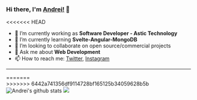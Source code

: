 ### Hi there, I'm [Andrei!](https://andreimelo.com) 👋

<<<<<<< HEAD
- 🔭  I’m currently working as **Software Developer - Astic Technology**
- 🌱  I’m currently learning **Svelte-Angular-MongoDB**
- 👯  I’m looking to collaborate on open source/commercial projects
- 💬  Ask me about **Web Development**
- 📫  How to reach me:
  [Twitter](https://twitter.com/imdreimelo), [Instagram](https://instagram.com/dremelo_)

---

  <div style="float:left;">
=======
  <div>
>>>>>>> 6442a741356df9114728bf165125b34059628b5b
  <img  src="https://github-readme-stats.vercel.app/api?username=andreimelo&show_icons=true&theme=tokyonight" alt="Andrei's github stats"/>
  <img src="https://github-readme-stats.anuraghazra1.vercel.app/api/top-langs/?username=andreimelo&layout=compact&theme=tokyonight" />
  </div>

